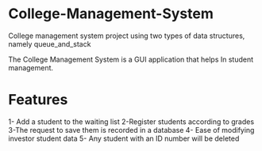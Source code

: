 # College-Management-System
College management system project using two types of data structures, namely queue_and_stack

The College Management System is a GUI application that helps
In student management.

# Features
1- Add a student to the waiting list 
2-Register students according to grades
3-The request to save them is recorded in a database
4- Ease of modifying investor student data
5- Any student with an ID number will be deleted

